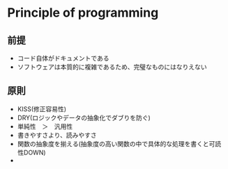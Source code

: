 # Principle of programming
## 前提
- コード自体がドキュメントである
- ソフトウェアは本質的に複雑であるため、完璧なものにはなりえない

## 原則
- KISS(修正容易性)
- DRY(ロジックやデータの抽象化でダブりを防ぐ)
- 単純性　＞　汎用性
- 書きやすさより、読みやすさ
- 関数の抽象度を揃える(抽象度の高い関数の中で具体的な処理を書くと可読性DOWN)
- 
